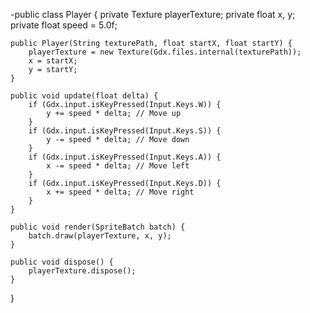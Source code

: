 -public class Player {
    private Texture playerTexture;
    private float x, y;
    private float speed = 5.0f;

    public Player(String texturePath, float startX, float startY) {
        playerTexture = new Texture(Gdx.files.internal(texturePath));
        x = startX;
        y = startY;
    }

    public void update(float delta) {
        if (Gdx.input.isKeyPressed(Input.Keys.W)) {
            y += speed * delta; // Move up
        }
        if (Gdx.input.isKeyPressed(Input.Keys.S)) {
            y -= speed * delta; // Move down
        }
        if (Gdx.input.isKeyPressed(Input.Keys.A)) {
            x -= speed * delta; // Move left
        }
        if (Gdx.input.isKeyPressed(Input.Keys.D)) {
            x += speed * delta; // Move right
        }
    }

    public void render(SpriteBatch batch) {
        batch.draw(playerTexture, x, y);
    }

    public void dispose() {
        playerTexture.dispose();
    }
}
